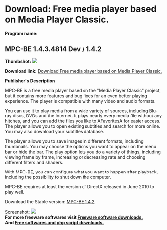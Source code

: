 # Download: Free media player based on Media Player Classic.

**Program name:**

## MPC-BE 1.4.3.4814 Dev / 1.4.2

  
**Thumbshot:** ![](http://www.freewarefiles.com/screenshot/mpcbe_md.jpg)   
  
**Download link:** [Download Free media player based on Media Player Classic.](http://freesoftwares.boysofts.com/MPC-BE_program_99135.html)  
  


**Publisher's Description**  
  


MPC-BE is a free media player based on the "Media Player Classic" project, but it contains more features and bug fixes for an even better playing experience. The player is compatible with many video and audio formats. 

You can use it to play media from a wide variety of sources, including Blu-ray discs, DVDs and the Internet. It plays nearly every media file without any hitches, and you can add the files you like to AFavoritesA for easier access. The player allows you to open existing subtitles and search for more online. You may also download your subtitles database.

The player allows you to save images in different formats, including thumbnails. You may choose the options you want to appear on the menu bar or hide the bar. The play option lets you do a variety of things, including viewing frame by frame, increasing or decreasing rate and choosing different filters and shaders.

With MPC-BE, you can configure what you want to happen after playback, including the possibility to shut down the computer.

MPC-BE requires at least the version of DirectX released in June 2010 to play well.

Download the Stable version: [MPC-BE 1.4.2](http://sourceforge.net/projects/mpcbe/files/MPC-BE/MPC-BE%20Win32/MPC-BE%20Win32%201.4.2/MPC-BE.1.4.2.x86-installer.zip/download)

  
  
Screenshot: ![](http://www.freewarefiles.com/screenshot/mpcbe.jpg)   
**For more freeware softwares visit [Freeware software downloads.](http://freesoftwares.boysofts.com/)**   
**And [Free softwares and php script downloads.](http://www.boysofts.com/)**
